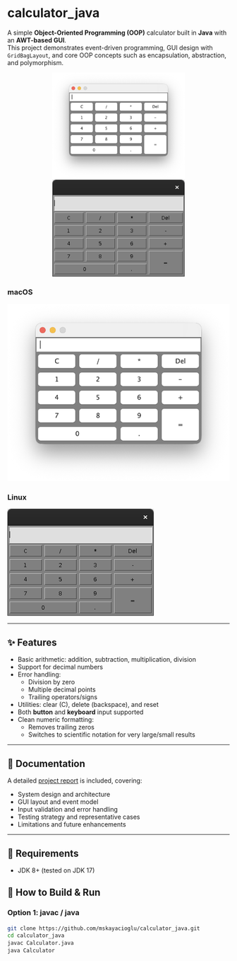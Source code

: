 # calculator_java

A simple **Object-Oriented Programming (OOP)** calculator built in **Java** with an **AWT-based GUI**.  
This project demonstrates event-driven programming, GUI design with `GridBagLayout`, and core OOP concepts such as encapsulation, abstraction, and polymorphism.  

<p align="center">
  <img src="calculator.png" width="300"/>
  <img src="calculator_linux.png" width="300"/>
</p>


### macOS
![Calculator Screenshot](calculator.png)

### Linux
![Calculator Screenshot](calculator_linux.png)

---

## ✨ Features
- Basic arithmetic: addition, subtraction, multiplication, division  
- Support for decimal numbers  
- Error handling:
  - Division by zero  
  - Multiple decimal points  
  - Trailing operators/signs  
- Utilities: clear (C), delete (backspace), and reset  
- Both **button** and **keyboard** input supported  
- Clean numeric formatting:
  - Removes trailing zeros  
  - Switches to scientific notation for very large/small results  

---

## 📖 Documentation
A detailed [project report](report_Calculator.pdf) is included, covering:
- System design and architecture  
- GUI layout and event model  
- Input validation and error handling  
- Testing strategy and representative cases  
- Limitations and future enhancements  

---

## 🧰 Requirements
- JDK 8+ (tested on JDK 17)

## 🚀 How to Build & Run

### Option 1: javac / java
```bash
git clone https://github.com/mskayacioglu/calculator_java.git
cd calculator_java
javac Calculator.java
java Calculator


